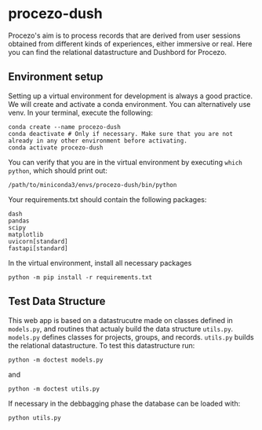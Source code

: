 # procezo-dush

Procezo's aim is to process records that are derived from user sessions obtained from different kinds of experiences, either immersive or real. Here you can find the relational datastructure and Dushbord for Procezo.

## Environment setup

Setting up a virtual environment for development is always a good practice. We will create and activate a conda environment. You can alternatively use venv. In your terminal, execute the following:

```
conda create --name procezo-dush
conda deactivate # Only if necessary. Make sure that you are not already in any other environment before activating.
conda activate procezo-dush
```

You can verify that you are in the virtual environment by executing `which python`, which should print out:
```
/path/to/miniconda3/envs/procezo-dush/bin/python
```
Your requirements.txt should contain the following packages:
```
dash
pandas
scipy
matplotlib
uvicorn[standard]
fastapi[standard]
```
In the virtual environment, install all necessary packages
```
python -m pip install -r requirements.txt
```

## Test Data Structure

This web app is based on a datastrucutre made on classes defined in `models.py`,
and routines that actualy build the data structure `utils.py`.
`models.py` defines classes for projects, groups, and records.
`utils.py` builds the relational datastructure.
To test this datastructure run:

```
python -m doctest models.py
```
and

```
python -m doctest utils.py
```

If necessary in the debbagging phase the database can be loaded with:
```
python utils.py
```
